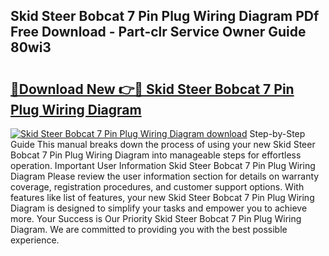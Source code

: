 ## Skid Steer Bobcat 7 Pin Plug Wiring Diagram PDf Free Download - Part-clr Service Owner Guide 80wi3

# <h2><a href="http://dfqffa.blite.top/?on=Skid+Steer+Bobcat+7+Pin+Plug+Wiring+Diagram">🔗Download New 👉🔴 Skid Steer Bobcat 7 Pin Plug Wiring Diagram</a></h2>

[![Skid Steer Bobcat 7 Pin Plug Wiring Diagram download](https://i.imgur.com/lujVjoI.png)](http://dfqffa.blite.top/?on=Skid+Steer+Bobcat+7+Pin+Plug+Wiring+Diagram)
Step-by-Step Guide This manual breaks down the process of using your new Skid Steer Bobcat 7 Pin Plug Wiring Diagram into manageable steps for effortless operation. Important User Information Skid Steer Bobcat 7 Pin Plug Wiring Diagram Please review the user information section for details on warranty coverage, registration procedures, and customer support options. With features like list of features, your new Skid Steer Bobcat 7 Pin Plug Wiring Diagram is designed to simplify your tasks and empower you to achieve more. Your Success is Our Priority Skid Steer Bobcat 7 Pin Plug Wiring Diagram. We are committed to providing you with the best possible experience.

